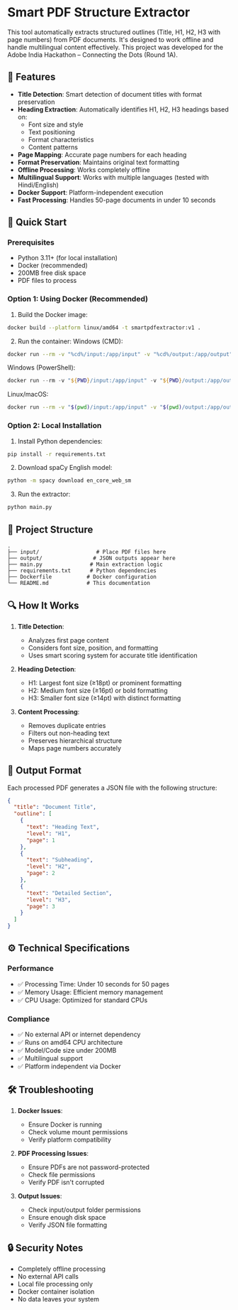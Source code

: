 # Smart PDF Structure Extractor

This tool automatically extracts structured outlines (Title, H1, H2, H3 with page numbers) from PDF documents. It's designed to work offline and handle multilingual content effectively. This project was developed for the Adobe India Hackathon – Connecting the Dots (Round 1A).

## 🎯 Features

- **Title Detection**: Smart detection of document titles with format preservation
- **Heading Extraction**: Automatically identifies H1, H2, H3 headings based on:
  - Font size and style
  - Text positioning
  - Format characteristics
  - Content patterns
- **Page Mapping**: Accurate page numbers for each heading
- **Format Preservation**: Maintains original text formatting
- **Offline Processing**: Works completely offline
- **Multilingual Support**: Works with multiple languages (tested with Hindi/English)
- **Docker Support**: Platform-independent execution
- **Fast Processing**: Handles 50-page documents in under 10 seconds

## 🚀 Quick Start

### Prerequisites
- Python 3.11+ (for local installation)
- Docker (recommended)
- 200MB free disk space
- PDF files to process

### Option 1: Using Docker (Recommended)

1. Build the Docker image:
```bash
docker build --platform linux/amd64 -t smartpdfextractor:v1 .
```

2. Run the container:
Windows (CMD):
```bash
docker run --rm -v "%cd%/input:/app/input" -v "%cd%/output:/app/output" --network none smartpdfextractor:v1
```

Windows (PowerShell):
```powershell
docker run --rm -v "${PWD}/input:/app/input" -v "${PWD}/output:/app/output" --network none smartpdfextractor:v1
```

Linux/macOS:
```bash
docker run --rm -v "$(pwd)/input:/app/input" -v "$(pwd)/output:/app/output" --network none smartpdfextractor:v1
```

### Option 2: Local Installation

1. Install Python dependencies:
```bash
pip install -r requirements.txt
```

2. Download spaCy English model:
```bash
python -m spacy download en_core_web_sm
```

3. Run the extractor:
```bash
python main.py
```

## 📁 Project Structure

```
.
├── input/                  # Place PDF files here
├── output/                # JSON outputs appear here
├── main.py               # Main extraction logic
├── requirements.txt      # Python dependencies
├── Dockerfile           # Docker configuration
└── README.md            # This documentation
```

## 🔍 How It Works

1. **Title Detection**:
   - Analyzes first page content
   - Considers font size, position, and formatting
   - Uses smart scoring system for accurate title identification

2. **Heading Detection**:
   - H1: Largest font size (≥18pt) or prominent formatting
   - H2: Medium font size (≥16pt) or bold formatting
   - H3: Smaller font size (≥14pt) with distinct formatting

3. **Content Processing**:
   - Removes duplicate entries
   - Filters out non-heading text
   - Preserves hierarchical structure
   - Maps page numbers accurately

## 📄 Output Format

Each processed PDF generates a JSON file with the following structure:
```json
{
  "title": "Document Title",
  "outline": [
    {
      "text": "Heading Text",
      "level": "H1",
      "page": 1
    },
    {
      "text": "Subheading",
      "level": "H2",
      "page": 2
    },
    {
      "text": "Detailed Section",
      "level": "H3",
      "page": 3
    }
  ]
}
```

## ⚙️ Technical Specifications

### Performance
- ✅ Processing Time: Under 10 seconds for 50 pages
- ✅ Memory Usage: Efficient memory management
- ✅ CPU Usage: Optimized for standard CPUs

### Compliance
- ✅ No external API or internet dependency
- ✅ Runs on amd64 CPU architecture
- ✅ Model/Code size under 200MB
- ✅ Multilingual support
- ✅ Platform independent via Docker

## 🛠️ Troubleshooting

1. **Docker Issues**:
   - Ensure Docker is running
   - Check volume mount permissions
   - Verify platform compatibility

2. **PDF Processing Issues**:
   - Ensure PDFs are not password-protected
   - Check file permissions
   - Verify PDF isn't corrupted

3. **Output Issues**:
   - Check input/output folder permissions
   - Ensure enough disk space
   - Verify JSON file formatting

## 🔒 Security Notes
- Completely offline processing
- No external API calls
- Local file processing only
- Docker container isolation
- No data leaves your system
